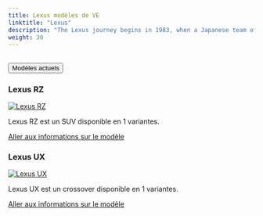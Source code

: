 ```yaml
---
title: Lexus modèles de VE
linktitle: "Lexus"
description: "The Lexus journey begins in 1983, when a Japanese team of engineers, designers and technicians were assigned a secret project that required them to reimagine luxury automotive. They were to set new standards of production in order to build an ambitious new vehicle that would outshine the world's best.  "
weight: 30
---
```

<!-- markdownlint-disable MD033 -->
<!-- markdownlint-disable MD010 -->


<div class="accordion" id="accordionPanelsStayOpenExample">
    <div class="accordion-item">
        <h2 class="accordion-header">
            <button class="accordion-button" type="button" data-bs-toggle="collapse" data-bs-target="#panelsStayOpen-collapseOne" aria-expanded="true" aria-controls="panelsStayOpen-collapseOne">
                        Modèles actuels
            </button>
        </h2>
        <div id="panelsStayOpen-collapseOne" class="accordion-collapse collapse show">
            <div class="accordion-body">
    <div class="container p-3 mb-4 bg-body-tertiary rounded border">
        <h3>Lexus RZ</h3>
        <div class="row">
            <div class="col col-12 col-md-6">
                <a href="rz">
                    <img src="https://media.evkx.net/multimedia/models/lexus/rz/rz_450e/main_1_st.jpg" class="img-fluid" alt="Lexus RZ" >
                </a>
            </div>
            <div class="col col-12 col-md-6"><p>
Lexus RZ est un SUV disponible en 1 variantes.
</p>
	<a href="rz/" class="btn btn-outline-primary" role="button">Aller aux informations sur le modèle</a>
		</div>
	</div>
</div>
    <div class="container p-3 mb-4 bg-body-tertiary rounded border">
        <h3>Lexus UX</h3>
        <div class="row">
            <div class="col col-12 col-md-6">
                <a href="ux">
                    <img src="https://media.evkx.net/multimedia/models/lexus/ux/ux_300e/main_1_st.jpg" class="img-fluid" alt="Lexus UX" >
                </a>
            </div>
            <div class="col col-12 col-md-6"><p>
Lexus UX est un crossover disponible en 1 variantes.
</p>
	<a href="ux/" class="btn btn-outline-primary" role="button">Aller aux informations sur le modèle</a>
		</div>
	</div>
</div>
        </div>
    </div>
</div></div>
